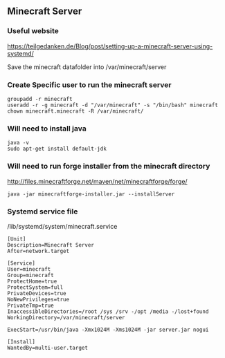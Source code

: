 ## Minecraft Server

### Useful website
https://teilgedanken.de/Blog/post/setting-up-a-minecraft-server-using-systemd/

Save the minecraft datafolder into /var/minecraft/server

### Create Specific user to run the minecraft server
```
groupadd -r minecraft
useradd -r -g minecraft -d "/var/minecraft" -s "/bin/bash" minecraft
chown minecraft.minecraft -R /var/minecraft/
```

### Will need to install java
```
java -v
sudo apt-get install default-jdk
```

### Will need to run forge installer from the minecraft directory
http://files.minecraftforge.net/maven/net/minecraftforge/forge/
```
java -jar minecraftforge-installer.jar --installServer
```


### Systemd service file
/lib/systemd/system/minecraft.service
```
[Unit]
Description=Minecraft Server
After=network.target

[Service]
User=minecraft
Group=minecraft
ProtectHome=true
ProtectSystem=full
PrivateDevices=true
NoNewPrivileges=true
PrivateTmp=true
InaccessibleDirectories=/root /sys /srv -/opt /media -/lost+found
WorkingDirectory=/var/minecraft/server

ExecStart=/usr/bin/java -Xmx1024M -Xms1024M -jar server.jar nogui

[Install]
WantedBy=multi-user.target
```
